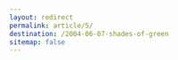 ```yaml
---
layout: redirect
permalink: article/5/
destination: /2004-06-07-shades-of-green
sitemap: false
---
```

